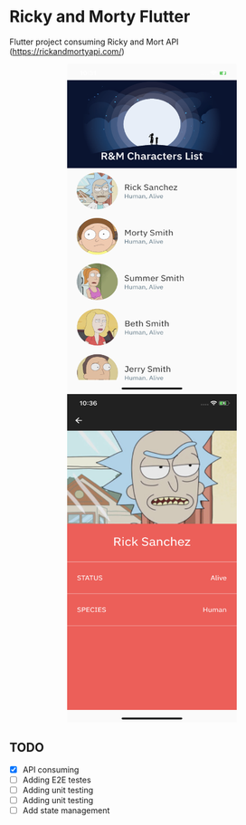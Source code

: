 # Ricky and Morty Flutter

Flutter project consuming Ricky and Mort API (https://rickandmortyapi.com/)

<p align="center">
  <img width="300" height="580" src="https://github.com/eshinkawa/ricky-morty-flutter/blob/master/assets/screenshots/screenshot1.png">
    <img width="300" height="580" src="https://github.com/eshinkawa/ricky-morty-flutter/blob/master/assets/screenshots/screenshot2.png">
</p>

## TODO
- [x] API consuming
- [ ] Adding E2E testes
- [ ] Adding unit testing
- [ ] Adding unit testing
- [ ] Add state management
